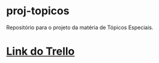 # proj-topicos
Repositório para o projeto da matéria de Tópicos Especiais.

# [Link do Trello](https://trello.com/b/Qr7bILuq/projeto-e-scola)
